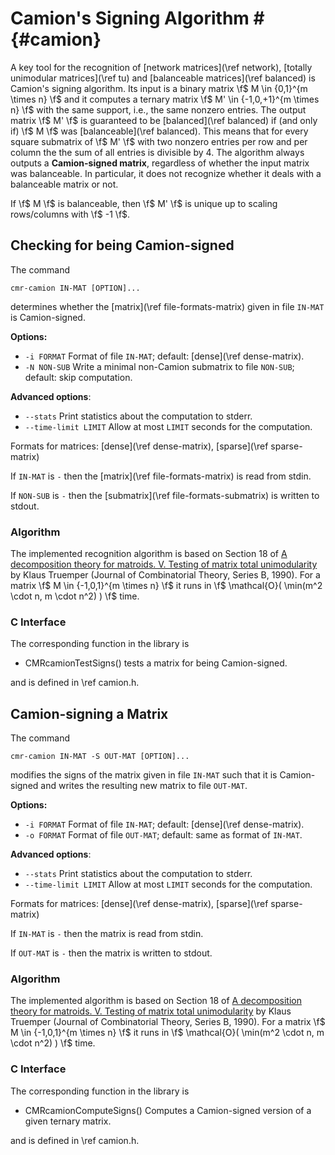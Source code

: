 # Camion's Signing Algorithm # {#camion}

A key tool for the recognition of [network matrices](\ref network), [totally unimodular matrices](\ref tu) and [balanceable matrices](\ref balanced) is Camion's signing algorithm.
Its input is a binary matrix \f$ M \in \{0,1\}^{m \times n} \f$ and it computes a ternary matrix \f$ M' \in \{-1,0,+1\}^{m \times n} \f$ with the same support, i.e., the same nonzero entries.
The output matrix \f$ M' \f$ is guaranteed to be [balanced](\ref balanced) if (and only if) \f$ M \f$ was [balanceable](\ref balanced).
This means that for every square submatrix of \f$ M' \f$ with two nonzero entries per row and per column the the sum of all entries is divisible by 4.
The algorithm always outputs a **Camion-signed matrix**, regardless of whether the input matrix was balanceable.
In particular, it does not recognize whether it deals with a balanceable matrix or not.

If \f$ M \f$ is balanceable, then \f$ M' \f$ is unique up to scaling rows/columns with \f$ -1 \f$.


## Checking for being Camion-signed ##

The command

    cmr-camion IN-MAT [OPTION]...

determines whether the [matrix](\ref file-formats-matrix) given in file `IN-MAT` is Camion-signed.

**Options:**
  - `-i FORMAT`   Format of file `IN-MAT`; default: [dense](\ref dense-matrix).
  - `-N NON-SUB`  Write a minimal non-Camion submatrix to file `NON-SUB`; default: skip computation.

**Advanced options**:
  - `--stats`            Print statistics about the computation to stderr.
  - `--time-limit LIMIT` Allow at most `LIMIT` seconds for the computation.

Formats for matrices: [dense](\ref dense-matrix), [sparse](\ref sparse-matrix)

If `IN-MAT` is `-` then the [matrix](\ref file-formats-matrix) is read from stdin.

If `NON-SUB` is `-` then the [submatrix](\ref file-formats-submatrix)  is written to stdout.

### Algorithm ###

The implemented recognition algorithm is based on Section 18 of [A decomposition theory for matroids. V. Testing of matrix total unimodularity](https://doi.org/10.1016/0095-8956(90)90030-4) by Klaus Truemper (Journal of Combinatorial Theory, Series B, 1990).
For a matrix \f$ M \in \{-1,0,1\}^{m \times n} \f$ it runs in \f$ \mathcal{O}( \min(m^2 \cdot n, m \cdot n^2) ) \f$ time.

### C Interface ###

The corresponding function in the library is

  - CMRcamionTestSigns() tests a matrix for being Camion-signed.

and is defined in \ref camion.h.

  
## Camion-signing a Matrix ##

The command

    cmr-camion IN-MAT -S OUT-MAT [OPTION]...

modifies the signs of the matrix given in file `IN-MAT` such that it is Camion-signed and writes the resulting new matrix to file `OUT-MAT`.

**Options:**
  - `-i FORMAT`   Format of file `IN-MAT`; default: [dense](\ref dense-matrix).
  - `-o FORMAT`   Format of file `OUT-MAT`; default: same as format of `IN-MAT`.

**Advanced options**:
  - `--stats`            Print statistics about the computation to stderr.
  - `--time-limit LIMIT` Allow at most `LIMIT` seconds for the computation.

Formats for matrices: [dense](\ref dense-matrix), [sparse](\ref sparse-matrix)

If `IN-MAT` is `-` then the matrix is read from stdin.

If `OUT-MAT` is `-` then the matrix is written to stdout.

### Algorithm ###

The implemented algorithm is based on Section 18 of [A decomposition theory for matroids. V. Testing of matrix total unimodularity](https://doi.org/10.1016/0095-8956(90)90030-4) by Klaus Truemper (Journal of Combinatorial Theory, Series B, 1990).
For a matrix \f$ M \in \{-1,0,1\}^{m \times n} \f$ it runs in \f$ \mathcal{O}( \min(m^2 \cdot n, m \cdot n^2) ) \f$ time.

### C Interface ###

The corresponding function in the library is

  - CMRcamionComputeSigns() Computes a Camion-signed version of a given ternary matrix.

and is defined in \ref camion.h.
